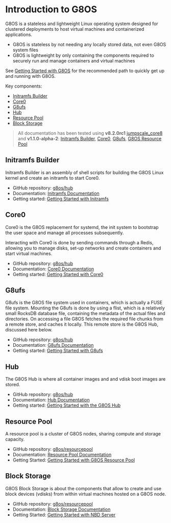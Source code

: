 # Introduction to G8OS

G8OS is a stateless and lightweight Linux operating system designed for clustered deployments to host virtual machines and containerized applications.

- G8OS is stateless by not needing any locally stored data, not even G8OS system files
- G8OS is lightweight by only containing the components required to securely run and manage containers and virtual machines

See [ Getting Started with G8OS](gettingstarted/gettingstarted.md) for the recommended path to quickly get up and running with G8OS.

Key components:

- [Initramfs Builder](#initramfs)
- [Core0](#core0)
- [G8ufs](#g8ufs)
- [Hub](#hub)
- [Resource Pool](#resourcepool)
- [Block Storage](#blockresource)

> All documentation has been tested using **v8.2.0rc1** [jumpscale_core8](https://github.com/Jumpscale/jumpscale_core8/tree/v8.2.0rc1) and **v1.1.0-alpha-2**: [Initramfs Builder](https://github.com/g8os/initramfs/releases/tag/v1.1.0-alpha-2), [Core0](https://github.com/g8os/core0/releases/tag/v1.1.0-alpha-2), [G8ufs](https://github.com/g8os/g8ufs/releases/tag/v1.1.0-alpha-2), [G8OS Resource Pool](https://github.com/g8os/resourcepool/releases/tag/v1.1.0-alpha-2)

<a id="core0"></a>
## Initramfs Builder

Initramfs Builder is an assembly of shell scripts for building the G8OS Linux kernel and create an initramfs to start Core0.

- GitHub repository: [g8os/hub](https://github.com/g8os/initramfs)
- Documentation: [Initramfs Documentation](https://github.com/g8os/initramfs/blob/master/docs/SUMMARY.md)
- Getting started: [Getting Started with Initramfs](https://github.com/g8os/initramfs/blob/master/docs/gettingstarted/gettingstarted.md)

<a id="core0"></a>
## Core0

Core0 is the G8OS replacement for systemd, the init system to bootstrap the user space and manage all processes subsequently.

Interacting with Core0 is done by sending commands through a Redis, allowing you to manage disks, set-up networks and create containers and start virtual machines.

- GitHub repository: [g8os/hub](https://github.com/g8os/core0)
- Documentation: [Core0 Documentation](https://github.com/g8os/core0/blob/master/docs/SUMMARY.md)
- Getting started: [Getting Started with Core0](https://github.com/g8os/core0/blob/master/docs/gettingstarted/gettingstarted.md)

<a id="g8ufs"></a>
## G8ufs

G8ufs is the G8OS file system used in containers, which is actually a FUSE file system. Mounting the G8ufs is done by using a flist, which is a relatively small RocksDB database file, containing the metadata of the actual files and directories. On accessing a file G8OS fetches the required file chunks from a remote store, and caches it locally. This remote store is the G8OS Hub, discussed here below.

- GitHub repository: [g8os/hub](https://github.com/g8os/hub)
- Documentation: [G8ufs Documentation](https://github.com/g8os/g8ufs/blob/master/docs/SUMMARY.md)
- Getting started: [Getting Started with G8ufs](https://github.com/g8os/g8ufs/blob/master/docs/gettingstarted/gettingstarted.md)

<a id="hub"></a>
## Hub

The G8OS Hub is where all container images and and vdisk boot images are stored.

- GitHub repository: [g8os/hub](https://github.com/g8os/hub)
- Documentation: [Hub Documentation](https://github.com/g8os/hub/blob/master/docs/SUMMARY.md)
- Getting started: [Getting Started with the G8OS Hub](https://github.com/g8os/hub/blob/master/docs/gettingstarted/gettingstarted.md)

<a id="resourcepool"></a>
## Resource Pool

A resource pool is a cluster of G8OS nodes, sharing compute and storage capacity.

- GitHub repository: [g8os/resourcepool](https://github.com/g8os/resourcepool)
- Documentation: [Resource Pool Documentation](https://github.com/g8os/resourcepool/blob/master/docs/SUMMARY.md)
- Getting Started: [Getting Started with G8OS Resource Pool](https://github.com/g8os/resourcepool/blob/master/docs/gettingstarted/gettingstarted.md)

<a id="blockstorage"></a>
## Block Storage

G8OS Block Storage is about the components that allow to create and use block devices (vdisks) from within virtual machines hosted on a G8OS node.

- GitHub repository: [g8os/resourcepool](https://github.com/g8os/blockstor)
- Documentation: [Block Storage Documentation](https://github.com/g8os/blockstor/blob/master/docs/SUMMARY.md)
- Getting Started: [Getting Started with NBD Server](https://github.com/g8os/blockstor/blob/master/docs/gettingstarted/gettingstarted.md)

